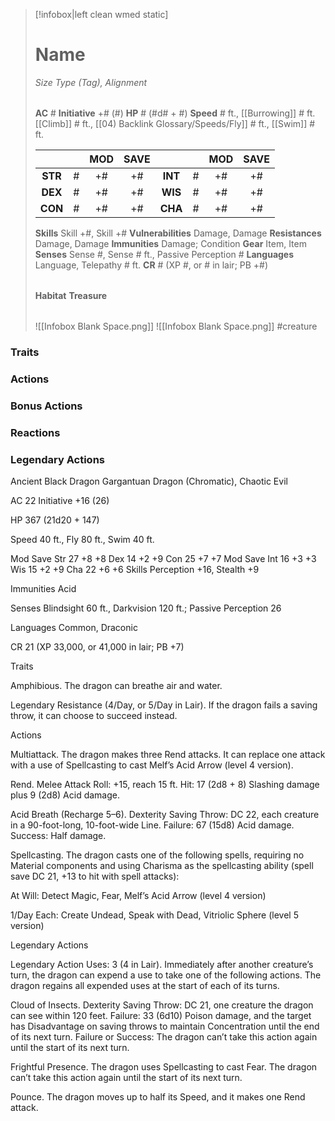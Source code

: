 > [!infobox|left clean wmed static]
> # Name
> *Size Type (Tag), Alignment*
> 
> | |
> | - |
> **AC** # **Initiative** +# (#)
> **HP** # (#d# + #)
> **Speed** # ft., [[Burrowing]] # ft. [[Climb]] # ft., [[04) Backlink Glossary/Speeds/Fly]] # ft., [[Swim]] # ft.
> 
> | | | MOD | SAVE | | | MOD | SAVE |
> | :-: | :-: | :-: | :-: | :-: | :-: | :-: | :-: |
> | **STR** | # | +# | +# | **INT** | # | +# | +# | 
> | **DEX** | # | +# | +# | **WIS** | # | +# | +# |
> | **CON** | # | +# | +# | **CHA** | # | +# | +# |
> **Skills** Skill +#, Skill +#
> **Vulnerabilities** Damage, Damage
> **Resistances** Damage, Damage
> **Immunities** Damage; Condition
> **Gear** Item, Item
> **Senses** Sense #, Sense # ft., Passive Perception #
> **Languages** Language, Telepathy # ft.
> **CR** # (XP #, or # in lair; PB +#)
>
> | |
> | - |
> **Habitat**
> **Treasure**
> 
> | |
> | - |
> ![[Infobox Blank Space.png]]
> ![[Infobox Blank Space.png]]
> #creature 


### Traits
### Actions
### Bonus Actions
### Reactions
### Legendary Actions
Ancient Black Dragon
Gargantuan Dragon (Chromatic), Chaotic Evil

AC 22 Initiative +16 (26)

HP 367 (21d20 + 147)

Speed 40 ft., Fly 80 ft., Swim 40 ft.

Mod	Save
Str	27	+8	+8
Dex	14	+2	+9
Con	25	+7	+7
Mod	Save
Int	16	+3	+3
Wis	15	+2	+9
Cha	22	+6	+6
Skills Perception +16, Stealth +9

Immunities Acid

Senses Blindsight 60 ft., Darkvision 120 ft.; Passive Perception 26

Languages Common, Draconic

CR 21 (XP 33,000, or 41,000 in lair; PB +7)

Traits

Amphibious. The dragon can breathe air and water.

Legendary Resistance (4/Day, or 5/Day in Lair). If the dragon fails a saving throw, it can choose to succeed instead.

Actions

Multiattack. The dragon makes three Rend attacks. It can replace one attack with a use of Spellcasting to cast Melf’s Acid Arrow (level 4 version).

Rend. Melee Attack Roll: +15, reach 15 ft. Hit: 17 (2d8 + 8) Slashing damage plus 9 (2d8) Acid damage.

Acid Breath (Recharge 5–6). Dexterity Saving Throw: DC 22, each creature in a 90-foot-long, 10-foot-wide Line. Failure: 67 (15d8) Acid damage. Success: Half damage.

Spellcasting. The dragon casts one of the following spells, requiring no Material components and using Charisma as the spellcasting ability (spell save DC 21, +13 to hit with spell attacks):

At Will: Detect Magic, Fear, Melf’s Acid Arrow (level 4 version)

1/Day Each: Create Undead, Speak with Dead, Vitriolic Sphere (level 5 version)

Legendary Actions

Legendary Action Uses: 3 (4 in Lair). Immediately after another creature’s turn, the dragon can expend a use to take one of the following actions. The dragon regains all expended uses at the start of each of its turns.

Cloud of Insects. Dexterity Saving Throw: DC 21, one creature the dragon can see within 120 feet. Failure: 33 (6d10) Poison damage, and the target has Disadvantage on saving throws to maintain Concentration until the end of its next turn. Failure or Success: The dragon can’t take this action again until the start of its next turn.

Frightful Presence. The dragon uses Spellcasting to cast Fear. The dragon can’t take this action again until the start of its next turn.

Pounce. The dragon moves up to half its Speed, and it makes one Rend attack.